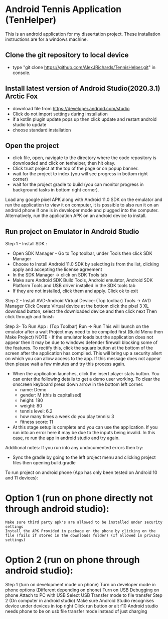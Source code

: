 
# Android Tennis Application (TenHelper)

This is an android application for my dissertation project. These installation instructions are for a windows machine.


## Clone the git repository to local device
- type "git clone https://github.com/AlexJRichards/TennisHelper.git" in console.

## Install latest version of Android Studio(2020.3.1) Arctic Fox 

- download file from https://developer.android.com/studio
- Click do not import settings during installation
- if a kotlin plugin update pops up then click update and restart android studio to update
- choose standard installation

## Open the project

- click file, open, navigate to the directory where the code repository is downloaded and click on tenhelper, then hit okay.
- Click trust project at the top of the page or on popup banner.
- wait for the project to index (you will see progress in bottom right corner)
- wait for the project gradle to build (you can monitor progress in background tasks in bottom right corner).


Load any google pixel APK along with Android 11.0 SDK on the emulator and run the application to view it on computer, it is possible to also run it on an android phone if one is in developer mode and plugged into the computer.
Alternatively, run the application APK on an android device to install.


## Run project on Emulator in Android Studio

Step 1 - Install SDK :
 - Open SDK Manager - Go to Top toolbar, under Tools then click SDK Manager
 - Choose to Install Android 11.0 SDK by selecting is from the list, clicking apply and accepting the license agreement
 - In the SDK Manager -> click on SDK Tools tab
 - Make sure Android SDK Build Tools, Android emulator, Android SDK Platform Tools and USB driver installed in the SDK tools tab
 - If they are not installed, click them and apply. Click ok to exit


Step 2 - Install AVD-Android Virtual Device:
  (Top toolbar) Tools -> AVD Manager
  Click Create Virtual device at the bottom
  click the pixel 3 XL download button, select the downloaded device and then click next
  Then click through and finish

Step 3- To Run App :
  (Top Toolbar) Run -> Run
  This will launch on the emulator after a wait
  Project may need to be compiled first (Build Menu then Make Project)
  NOTE - If the emulator loads but the application does not appear then it may be due to windows defender firewall blocking
	 some of the features. To rectify this, click the square button at the bottom of the screen after the application has compiled. This will bring
	 up a security allert on which you can allow access to the app. If this message does not appear then please wait a few minutes and try this process again.
  - When the application launches, click the insert player stats button. You can enter the following details to get a demo user working. To clear the onscreen keyboard press
    down arrow in the bottom left corner. 
      - name: Demo
      - gender: M (this is capitalised)
      - height: 180
      - weight: 80
      - tennis level: 6.2
      - how many times a week do you play tennis: 3
      - fitness score: 11
  - At this stage setup is complete and you can use the application. If you run into an error here it may be due to the inputs being invalid. In this case, re run the app
    in android studio and try again.

Additional notes:
If you run into any undocumented errors then try:
- Sync the gradle by going to the left project menu and clicking project files then opening build.gradle


To run project on android phone (App has only been tested on Android 10 and 11 devices):

# Option 1 (run on phone directly not through android studio):
    Make sure third party apk's are allowed to be installed under security settings
    Install the APK Provided in package on the phone by clicking on the file (fails if stored in the downloads folder) (If allowed in privacy settings)

# Option 2 (run on phone through android studio):
Step 1 (turn on development mode on phone)
  Turn on developer mode in phone options (Different depending on phone)
  Turn on USB Debugging on phone
  Attach to PC with USB
  Select USB Transfer mode to file transfer
Step 2 (On computer in android studio)
  Make sure Android Studio recognises device under devices in top right
  Click run button or alt f10
  Android studio needs phone to be on usb file transfer mode instead of just charging



    